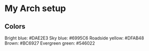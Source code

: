 # My Arch setup

## Colors
Bright blue: #DAE2E3
Sky blue: #6995C6
Roadside yellow: #DFAB48
Brown: #BC6927
Evergreen green: #546022
